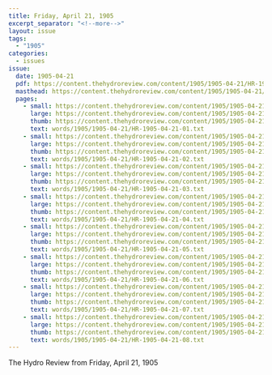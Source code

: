 ```yaml
---
title: Friday, April 21, 1905
excerpt_separator: "<!--more-->"
layout: issue
tags:
  - "1905"
categories:
  - issues
issue:
  date: 1905-04-21
  pdf: https://content.thehydroreview.com/content/1905/1905-04-21/HR-1905-04-21.pdf
  masthead: https://content.thehydroreview.com/content/1905/1905-04-21/masthead/HR-1905-04-21.jpg
  pages:
    - small: https://content.thehydroreview.com/content/1905/1905-04-21/small/HR-1905-04-21-01.jpg
      large: https://content.thehydroreview.com/content/1905/1905-04-21/large/HR-1905-04-21-01.jpg
      thumb: https://content.thehydroreview.com/content/1905/1905-04-21/thumbnails/HR-1905-04-21-01.jpg
      text: words/1905/1905-04-21/HR-1905-04-21-01.txt
    - small: https://content.thehydroreview.com/content/1905/1905-04-21/small/HR-1905-04-21-02.jpg
      large: https://content.thehydroreview.com/content/1905/1905-04-21/large/HR-1905-04-21-02.jpg
      thumb: https://content.thehydroreview.com/content/1905/1905-04-21/thumbnails/HR-1905-04-21-02.jpg
      text: words/1905/1905-04-21/HR-1905-04-21-02.txt
    - small: https://content.thehydroreview.com/content/1905/1905-04-21/small/HR-1905-04-21-03.jpg
      large: https://content.thehydroreview.com/content/1905/1905-04-21/large/HR-1905-04-21-03.jpg
      thumb: https://content.thehydroreview.com/content/1905/1905-04-21/thumbnails/HR-1905-04-21-03.jpg
      text: words/1905/1905-04-21/HR-1905-04-21-03.txt
    - small: https://content.thehydroreview.com/content/1905/1905-04-21/small/HR-1905-04-21-04.jpg
      large: https://content.thehydroreview.com/content/1905/1905-04-21/large/HR-1905-04-21-04.jpg
      thumb: https://content.thehydroreview.com/content/1905/1905-04-21/thumbnails/HR-1905-04-21-04.jpg
      text: words/1905/1905-04-21/HR-1905-04-21-04.txt
    - small: https://content.thehydroreview.com/content/1905/1905-04-21/small/HR-1905-04-21-05.jpg
      large: https://content.thehydroreview.com/content/1905/1905-04-21/large/HR-1905-04-21-05.jpg
      thumb: https://content.thehydroreview.com/content/1905/1905-04-21/thumbnails/HR-1905-04-21-05.jpg
      text: words/1905/1905-04-21/HR-1905-04-21-05.txt
    - small: https://content.thehydroreview.com/content/1905/1905-04-21/small/HR-1905-04-21-06.jpg
      large: https://content.thehydroreview.com/content/1905/1905-04-21/large/HR-1905-04-21-06.jpg
      thumb: https://content.thehydroreview.com/content/1905/1905-04-21/thumbnails/HR-1905-04-21-06.jpg
      text: words/1905/1905-04-21/HR-1905-04-21-06.txt
    - small: https://content.thehydroreview.com/content/1905/1905-04-21/small/HR-1905-04-21-07.jpg
      large: https://content.thehydroreview.com/content/1905/1905-04-21/large/HR-1905-04-21-07.jpg
      thumb: https://content.thehydroreview.com/content/1905/1905-04-21/thumbnails/HR-1905-04-21-07.jpg
      text: words/1905/1905-04-21/HR-1905-04-21-07.txt
    - small: https://content.thehydroreview.com/content/1905/1905-04-21/small/HR-1905-04-21-08.jpg
      large: https://content.thehydroreview.com/content/1905/1905-04-21/large/HR-1905-04-21-08.jpg
      thumb: https://content.thehydroreview.com/content/1905/1905-04-21/thumbnails/HR-1905-04-21-08.jpg
      text: words/1905/1905-04-21/HR-1905-04-21-08.txt
---
```


The Hydro Review from Friday, April 21, 1905

<!--more-->

